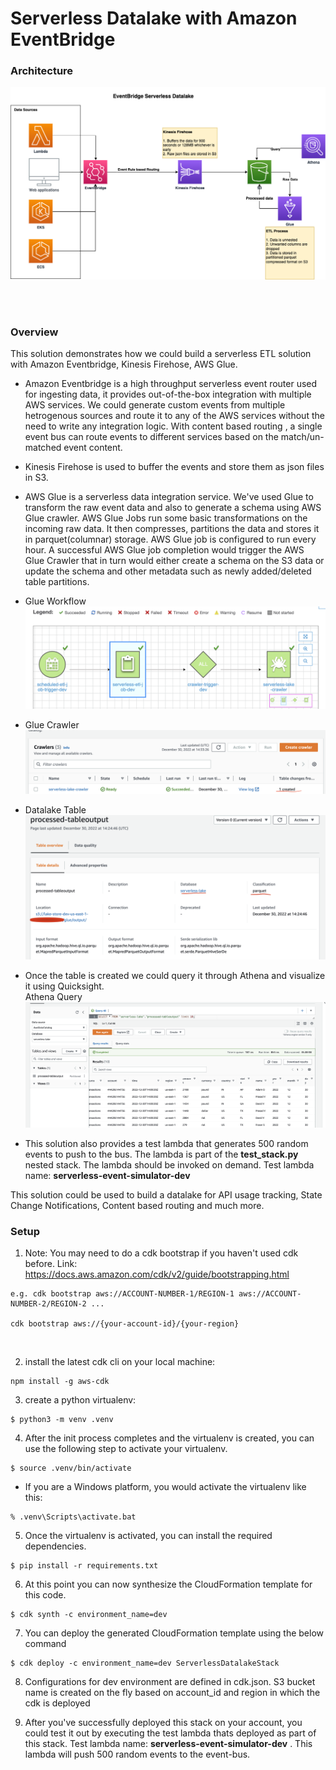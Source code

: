 
# Serverless Datalake with Amazon EventBridge

### Architecture
![architecture](/serverless-datalake.drawio.png?raw=true)

<br>
<br>

### Overview
This solution demonstrates how we could build a serverless ETL solution with Amazon Eventbridge, Kinesis Firehose, AWS Glue.

* Amazon Eventbridge is a high throughput serverless event router used for ingesting data, it provides out-of-the-box integration with multiple AWS services. We could generate custom events from multiple hetrogenous sources and route it to any of the AWS services without the need to write any integration logic. With content based routing , a single event bus can route events to different services based on the match/un-matched event content.

* Kinesis Firehose is used to buffer the events and store them as json files in S3.

* AWS Glue is a serverless data integration service. We've used Glue to transform the raw event data and also to generate a 
schema using AWS Glue crawler. AWS Glue Jobs run some basic transformations on the incoming raw data. It then compresses, partitions the data and stores it in parquet(columnar) storage. AWS Glue job is configured to run every hour. A successful AWS Glue job completion would trigger the AWS Glue Crawler that in turn would either create a schema on the S3 data or update the schema and other metadata such as newly added/deleted table partitions.

* Glue Workflow
![alt text](/glue-workflow.png?raw=true)

* Glue Crawler
![Crawler](/glue-crawler.png?raw=true)

* Datalake Table
![Table](/glue-table.png?raw=true)

* Once the table is created we could query it through Athena and visualize it using Quicksight. <br>
Athena Query
![Athena](/athena_query.png?raw=true)

* This solution also provides a test lambda that generates 500 random events to push to the bus. The lambda is part of the **test_stack.py** nested stack. The lambda should be invoked on demand.
Test lambda name: **serverless-event-simulator-dev**



This solution could be used to build a datalake for API usage tracking, State Change Notifications, Content based routing and much more.


### Setup

1.  Note: You may need to do a cdk bootstrap if you haven't used cdk before. Link: https://docs.aws.amazon.com/cdk/v2/guide/bootstrapping.html

```
e.g. cdk bootstrap aws://ACCOUNT-NUMBER-1/REGION-1 aws://ACCOUNT-NUMBER-2/REGION-2 ...

cdk bootstrap aws://{your-account-id}/{your-region}
```
<br>

2. install the latest cdk cli on your local machine:
```
npm install -g aws-cdk 
```

3. create a python virtualenv:
```
$ python3 -m venv .venv
```

4. After the init process completes and the virtualenv is created, you can use the following
step to activate your virtualenv.

```
$ source .venv/bin/activate
```

*  If you are a Windows platform, you would activate the virtualenv like this:

```
% .venv\Scripts\activate.bat
```

5. Once the virtualenv is activated, you can install the required dependencies.

```
$ pip install -r requirements.txt
```

6. At this point you can now synthesize the CloudFormation template for this code.

```
$ cdk synth -c environment_name=dev
```

7. You can deploy the generated CloudFormation template using the below command
```
$ cdk deploy -c environment_name=dev ServerlessDatalakeStack
```

8. Configurations for dev environment are defined in cdk.json. S3 bucket name is created on the fly based on account_id and region in which the cdk is deployed

9. After you've successfully deployed this stack on your account, you could test it out by executing the test lambda thats deployed as part of this stack.
Test lambda name: **serverless-event-simulator-dev** . This lambda will push 500 random events to the event-bus.
